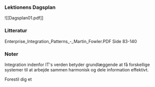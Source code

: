### Lektionens Dagsplan 

![[Dagsplan01.pdf]]
### Litteratur
Enterprise_Integration_Patterns_-_Martin_Fowler.PDF
Side 83-140

### Noter

Integration indenfor IT's verden betyder grundlæggende at få forskellige systemer til at arbejde sammen harmonisk og dele information effektivt. 

Forestil dig et

